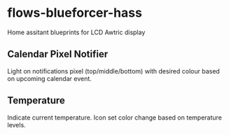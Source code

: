 # flows-blueforcer-hass
 Home assitant blueprints for LCD Awtric display 

 ## Calendar Pixel Notifier

 Light on notifications pixel (top/middle/bottom) with desired colour based on upcoming calendar event.

## Temperature

Indicate current temperature. Icon set color change based on temperature levels.

